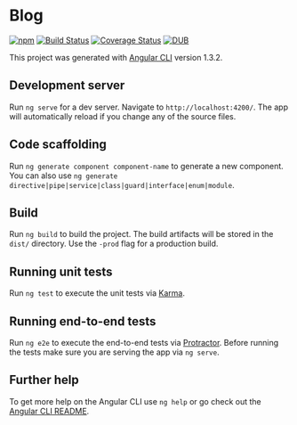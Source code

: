 # Blog

[![npm](https://img.shields.io/badge/npm-v5.3.0-blue.svg)]()
[![Build Status](https://travis-ci.org/ztplz/blog.svg?branch=master)](https://travis-ci.org/ztplz/blog)
[![Coverage Status](https://coveralls.io/repos/github/ztplz/blog/badge.svg?branch=master)](https://coveralls.io/github/ztplz/blog?branch=master)
[![DUB](https://img.shields.io/dub/l/vibe-d.svg)]()

This project was generated with [Angular CLI](https://github.com/angular/angular-cli) version 1.3.2.

## Development server

Run `ng serve` for a dev server. Navigate to `http://localhost:4200/`. The app will automatically reload if you change any of the source files.

## Code scaffolding

Run `ng generate component component-name` to generate a new component. You can also use `ng generate directive|pipe|service|class|guard|interface|enum|module`.

## Build

Run `ng build` to build the project. The build artifacts will be stored in the `dist/` directory. Use the `-prod` flag for a production build.

## Running unit tests

Run `ng test` to execute the unit tests via [Karma](https://karma-runner.github.io).

## Running end-to-end tests

Run `ng e2e` to execute the end-to-end tests via [Protractor](http://www.protractortest.org/).
Before running the tests make sure you are serving the app via `ng serve`.

## Further help

To get more help on the Angular CLI use `ng help` or go check out the [Angular CLI README](https://github.com/angular/angular-cli/blob/master/README.md).
